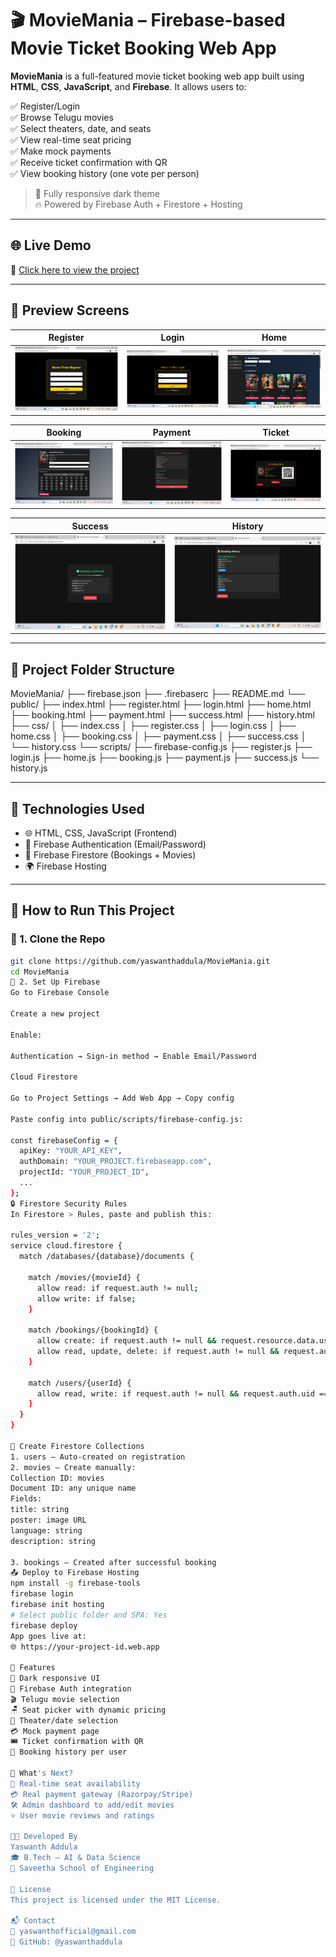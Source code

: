 # 🎬 MovieMania – Firebase-based Movie Ticket Booking Web App

**MovieMania** is a full-featured movie ticket booking web app built using **HTML**, **CSS**, **JavaScript**, and **Firebase**. It allows users to:

✅ Register/Login  
✅ Browse Telugu movies  
✅ Select theaters, date, and seats  
✅ View real-time seat pricing  
✅ Make mock payments  
✅ Receive ticket confirmation with QR  
✅ View booking history (one vote per person)

> 🌙 Fully responsive dark theme  
> 🔥 Powered by Firebase Auth + Firestore + Hosting  

---

## 🌐 Live Demo

🚀 [Click here to view the project](https://movie-ticket-f4cc1.web.app)



---

## 📸 Preview Screens

| Register | Login | Home |
|---------|-------|------|
| ![](https://github.com/yaswanthaddula/MovieMania/blob/main/register.png) | ![](https://github.com/yaswanthaddula/MovieMania/blob/main/login.png) | ![](https://github.com/yaswanthaddula/MovieMania/blob/main/home.png) |

| Booking | Payment | Ticket |
|---------|---------|--------|
| ![](https://github.com/yaswanthaddula/MovieMania/blob/main/booking.png) | ![](https://github.com/yaswanthaddula/MovieMania/blob/main/payment.png) | ![](https://github.com/yaswanthaddula/MovieMania/blob/main/ticket.png) |

| Success | History |
|---------|---------|
| ![](https://github.com/yaswanthaddula/MovieMania/blob/main/success.png) | ![](https://github.com/yaswanthaddula/MovieMania/blob/main/history.png) |

---

## 📁 Project Folder Structure

MovieMania/
├── firebase.json
├── .firebaserc
├── README.md
└── public/
├── index.html
├── register.html
├── login.html
├── home.html
├── booking.html
├── payment.html
├── success.html
├── history.html
├── css/
│ ├── index.css
│ ├── register.css
│ ├── login.css
│ ├── home.css
│ ├── booking.css
│ ├── payment.css
│ ├── success.css
│ └── history.css
└── scripts/
├── firebase-config.js
├── register.js
├── login.js
├── home.js
├── booking.js
├── payment.js
├── success.js
└── history.js


---

## 🧰 Technologies Used

- 🌐 HTML, CSS, JavaScript (Frontend)
- 🔐 Firebase Authentication (Email/Password)
- 📄 Firebase Firestore (Bookings + Movies)
- 🌍 Firebase Hosting

---

## 🚀 How to Run This Project

### 🔧 1. Clone the Repo

```bash
git clone https://github.com/yaswanthaddula/MovieMania.git
cd MovieMania
🔐 2. Set Up Firebase
Go to Firebase Console

Create a new project

Enable:

Authentication → Sign-in method → Enable Email/Password

Cloud Firestore

Go to Project Settings → Add Web App → Copy config

Paste config into public/scripts/firebase-config.js:

const firebaseConfig = {
  apiKey: "YOUR_API_KEY",
  authDomain: "YOUR_PROJECT.firebaseapp.com",
  projectId: "YOUR_PROJECT_ID",
  ...
};
🔒 Firestore Security Rules
In Firestore > Rules, paste and publish this:

rules_version = '2';
service cloud.firestore {
  match /databases/{database}/documents {

    match /movies/{movieId} {
      allow read: if request.auth != null;
      allow write: if false;
    }

    match /bookings/{bookingId} {
      allow create: if request.auth != null && request.resource.data.userId == request.auth.uid;
      allow read, update, delete: if request.auth != null && request.auth.uid == resource.data.userId;
    }

    match /users/{userId} {
      allow read, write: if request.auth != null && request.auth.uid == userId;
    }
  }
}

🧾 Create Firestore Collections
1. users – Auto-created on registration
2. movies – Create manually:
Collection ID: movies
Document ID: any unique name
Fields:
title: string
poster: image URL
language: string
description: string

3. bookings – Created after successful booking
📤 Deploy to Firebase Hosting
npm install -g firebase-tools
firebase login
firebase init hosting
# Select public folder and SPA: Yes
firebase deploy
App goes live at:
🌐 https://your-project-id.web.app

🧠 Features
🎨 Dark responsive UI
🔐 Firebase Auth integration
🎬 Telugu movie selection
🪑 Seat picker with dynamic pricing
🏢 Theater/date selection
💳 Mock payment page
🎟️ Ticket confirmation with QR
📖 Booking history per user

🧠 What's Next?
🔄 Real-time seat availability
💳 Real payment gateway (Razorpay/Stripe)
🛠️ Admin dashboard to add/edit movies
⭐ User movie reviews and ratings

👨‍💻 Developed By
Yaswanth Addula
🎓 B.Tech – AI & Data Science
🏫 Saveetha School of Engineering

📄 License
This project is licensed under the MIT License.

📬 Contact
📧 yaswanthofficial@gmail.com
🔗 GitHub: @yaswanthaddula
